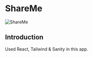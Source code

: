 # ShareMe
![ShareMe](https://i.ibb.co/8cLfj3X/image.png)

## Introduction
Used React, Tailwind & Sanity in this app.

